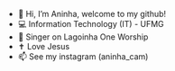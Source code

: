 - 👋 Hi, I’m Aninha, welcome to my github!
- 💻 Information Technology (IT) - UFMG
- 🎤 Singer on  Lagoinha One Worship
- ✝️ Love Jesus
- 📫 See my instagram (aninha_cam)

<!---
analuisamessias/analuisamessias is a ✨ special ✨ repository because its `README.md` (this file) appears on your GitHub profile.
You can click the Preview link to take a look at your changes.
--->
